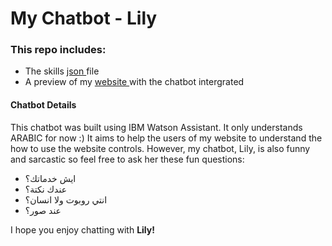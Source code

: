 <h1> My Chatbot - Lily </h1>

<h3> This repo includes: </h3>
<ul>
  <li> The skills <a href="skill-محادثة.json"> json </a> file </li>
  <li> A preview of my <a href="https://hala-h.github.io./"> website </a> with the chatbot intergrated </li>
</ul>

<h4> Chatbot Details </h4>
<p> This chatbot was built using IBM Watson Assistant. It only understands ARABIC for now :) </b> It aims to help the users of my website to understand the how to use the website controls. However, my chatbot, Lily, is also funny and sarcastic so feel free to ask her these fun questions: </p> 
  <ul>
    <li> ايش خدماتك؟ </li>
    <li> عندك نكتة؟ </li>
    <li> انتي روبوت ولا انسان؟</li>
    <li> عند صور؟ </li>
  </ul>
  
<p> I hope you enjoy chatting with <strong> Lily! </strong> </p>
